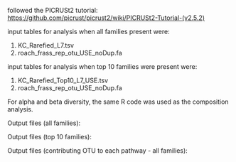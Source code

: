 followed the PICRUSt2 tutorial: https://github.com/picrust/picrust2/wiki/PICRUSt2-Tutorial-(v2.5.2)

input tables for analysis when all families present were:
1. KC_Rarefied_L7.tsv
2. roach_frass_rep_otu_USE_noDup.fa

input tables for analysis when top 10 families were present were: 
1. KC_Rarefied_Top10_L7_USE.tsv
2. roach_frass_rep_otu_USE_noDup.fa

For alpha and beta diversity, the same R code was used as the composition analysis.

Output files (all families):

Output files (top 10 families):

Output files (contributing OTU to each pathway - all families):
